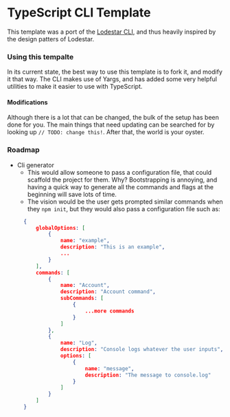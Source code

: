 # TypeScript CLI Template

This template was a port of the [Lodestar CLI](https://github.com/ChainSafe/lodestar/), and thus heavily inspired by the design patters of Lodestar.

### Using this tempalte
In its current state, the best way to use this template is to fork it, and modify it that way. The CLI makes use of Yargs, and has added some very helpful utilities to make it easier to use with TypeScript.

#### Modifications
Although there is a lot that can be changed, the bulk of the setup has been done for you. The main things that need updating can be searched for by looking up `// TODO: change this!`. After that, the world is your oyster.

### Roadmap
- Cli generator
  - This would allow someone to pass a configuration file, that could scaffold the project for them. Why? Bootstrapping is annoying, and having a quick way to generate all the commands and flags at the beginning will save lots of time.
  - The vision would be the user gets prompted similar commands when they `npm init`, but they would also pass a configuration file such as: 
  ```json
    {
        globalOptions: [
            {
                name: "example",
                description: "This is an example",
                ...
            }
        ],
        commands: [
            {
                name: "Account",
                description: "Account command",
                subCommands: [
                    {
                        ...more commands
                    }
                ]
            },
            {
                name: "Log",
                description: "Console logs whatever the user inputs",
                options: [
                    {
                        name: "message",
                        description: "The message to console.log"
                    }
                ]
            }
        ]
    }
  ```